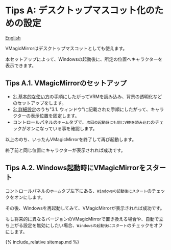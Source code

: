 
# Tips A: デスクトップマスコット化のための設定

[English](./en_tips_desktop_mascot.html)

VMagicMirrorはデスクトップマスコットとしても使えます。

本セットアップによって、Windowsの起動後に、所定の位置へキャラクターを表示できます。

## Tips A.1. VMagicMirrorのセットアップ

* [2: 基本的な使い方](./get_started.html)の手順にしたがってVRMを読み込み、背景の透明化などのセットアップをします。
* [3: 詳細設定](./about_settings.html)のうち"3.1. ウィンドウ"に記載された手順にしたがって、キャラクターの表示位置を固定します。
* コントロールパネルの`ホーム`タブで、`次回の起動時にも同じVRMを読み込む`のチェックがオンになっている事を確認します。

以上ののち、いったんVMagicMirrorを終了して再び起動します。

終了前と同じ位置にキャラクターが表示されれば成功です。


## Tips A.2. Windows起動時にVMagicMirrorをスタート

コントロールパネルの`ホーム`タブ左下にある、`Windowsの起動後にスタート`のチェックをオンにします。

その後、Windowsを再起動してみて、VMagicMirrorが表示されれば成功です。

もし将来的に異なるバージョンのVMagicMirrorで置き換える場合や、自動で立ち上がる設定を無効にしたい場合、`Windowsの起動後にスタート`のチェックをオフにします。

{% include_relative sitemap.md %}
